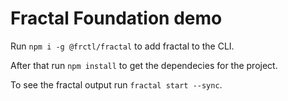 # Fractal Foundation demo

Run `npm i -g @frctl/fractal` to add fractal to the CLI.

After that run `npm install` to get the dependecies for the project.

To see the fractal output run `fractal start --sync`. 

